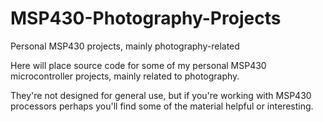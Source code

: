 # MSP430-Photography-Projects
Personal MSP430 projects, mainly photography-related

Here will place source code for some of my personal MSP430 microcontroller projects, mainly related to photography.

They're not designed for general use, but if you're working with MSP430 processors perhaps you'll find some of the material helpful or interesting.

